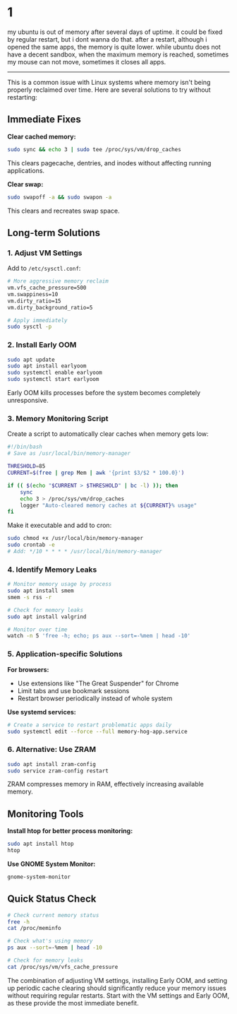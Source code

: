 # 1

my ubuntu is out of memory after several days of uptime. it could be fixed by regular restart, but i dont wanna do that. after a restart, although i opened the same apps, the memory is quite lower. while ubuntu does not have a decent sandbox, when the maximum memory is reached, sometimes my mouse can not move, sometimes it closes all apps.

---

This is a common issue with Linux systems where memory isn't being properly reclaimed over time. Here are several solutions to try without restarting:

## Immediate Fixes

**Clear cached memory:**

```bash
sudo sync && echo 3 | sudo tee /proc/sys/vm/drop_caches
```

This clears pagecache, dentries, and inodes without affecting running applications.

**Clear swap:**

```bash
sudo swapoff -a && sudo swapon -a
```

This clears and recreates swap space.

## Long-term Solutions

### 1. Adjust VM Settings

Add to `/etc/sysctl.conf`:

```bash
# More aggressive memory reclaim
vm.vfs_cache_pressure=500
vm.swappiness=10
vm.dirty_ratio=15
vm.dirty_background_ratio=5

# Apply immediately
sudo sysctl -p
```

### 2. Install Early OOM

```bash
sudo apt update
sudo apt install earlyoom
sudo systemctl enable earlyoom
sudo systemctl start earlyoom
```

Early OOM kills processes before the system becomes completely unresponsive.

### 3. Memory Monitoring Script

Create a script to automatically clear caches when memory gets low:

```bash
#!/bin/bash
# Save as /usr/local/bin/memory-manager

THRESHOLD=85
CURRENT=$(free | grep Mem | awk '{print $3/$2 * 100.0}')

if (( $(echo "$CURRENT > $THRESHOLD" | bc -l) )); then
    sync
    echo 3 > /proc/sys/vm/drop_caches
    logger "Auto-cleared memory caches at ${CURRENT}% usage"
fi
```

Make it executable and add to cron:

```bash
sudo chmod +x /usr/local/bin/memory-manager
sudo crontab -e
# Add: */10 * * * * /usr/local/bin/memory-manager
```

### 4. Identify Memory Leaks

```bash
# Monitor memory usage by process
sudo apt install smem
smem -s rss -r

# Check for memory leaks
sudo apt install valgrind

# Monitor over time
watch -n 5 'free -h; echo; ps aux --sort=-%mem | head -10'
```

### 5. Application-specific Solutions

**For browsers:**

- Use extensions like "The Great Suspender" for Chrome
- Limit tabs and use bookmark sessions
- Restart browser periodically instead of whole system

**Use systemd services:**

```bash
# Create a service to restart problematic apps daily
sudo systemctl edit --force --full memory-hog-app.service
```

### 6. Alternative: Use ZRAM

```bash
sudo apt install zram-config
sudo service zram-config restart
```

ZRAM compresses memory in RAM, effectively increasing available memory.

## Monitoring Tools

**Install htop for better process monitoring:**

```bash
sudo apt install htop
htop
```

**Use GNOME System Monitor:**

```bash
gnome-system-monitor
```

## Quick Status Check

```bash
# Check current memory status
free -h
cat /proc/meminfo

# Check what's using memory
ps aux --sort=-%mem | head -10

# Check for memory leaks
cat /proc/sys/vm/vfs_cache_pressure
```

The combination of adjusting VM settings, installing Early OOM, and setting up periodic cache clearing should significantly reduce your memory issues without requiring regular restarts. Start with the VM settings and Early OOM, as these provide the most immediate benefit.
